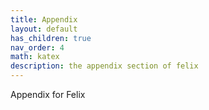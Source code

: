 ```yaml
---
title: Appendix
layout: default
has_children: true
nav_order: 4
math: katex
description: the appendix section of felix
---
```


Appendix for Felix
